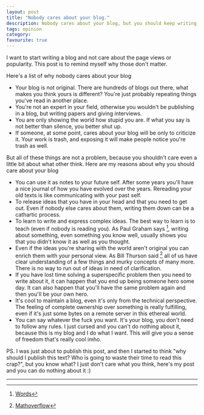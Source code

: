 ```yaml
---
layout: post
title: "Nobody cares about your blog."
description: Nobody cares about your blog, but you should keep writing!
tags: opinion
category: 
favourite: true
---
```


I want to start writing a blog and not care about the page views or popularity. This post is to remind myself why those don't matter. 

Here's a list of why nobody cares about your blog

- Your blog is not original. There are hundreds of blogs out there, what makes you think yours is different? You're just probably repeating things you've read in another place. 
- You're not an expert in your field, otherwise you wouldn't be publishing in a blog, but writing papers and giving interviews.
- You are only showing the world how stupid you are. If what you say is not better than silence, you better shut up.
- If someone, at some point, cares about your blog will be only to criticize it. Your work is trash, and exposing it will make people notice you're trash as well.

But all of these things are not a problem, because you shouldn't care even a little bit about what other think. Here are my reasons about why you should care about your blog

- You can use it as notes to your future self. After some years you'll have a nice journal of how you have evolved over the years. Rereading your old texts is like communicating with your past self.
- To release ideas that you have in your head and that you need to get out. Even if nobody else cares about them, writing them down can be a cathartic process.
- To learn to write and express complex ideas. The best way to learn is to teach (even if nobody is reading you). As Paul Graham says [^1], writing about something, even something you know well, usually shows you that you didn't know it as well as you thought.
- Even if the ideas you're sharing with the world aren't original you can enrich them with your personal view. As Bill Thurson said [^2] all of us have clear understanding of a few things and murky concepts of many more. There is no way to run out of ideas in need of clarification.
- If you have lost time solving a superspecific problem then you need to write about it, it can happen that you end up being someone hero some day. It can also happen that you'll have the same problem again and then you'll be your own hero.
- It's cool to maintain a blog, even it's only from the technical perspective. The feeling of complete ownership over something is really fulfilling, even if it's just some bytes on a remote server in this ethereal world.
- You can say whatever the fuck you want. It's your blog, you don't need to follow any rules. I just cursed and you can't do nothing about it, because this is my blog and I do what I want. This will give you a sense of freedom that's really cool imho.

PS. I was just about to publish this post, and then I started to think "why should I publish this text? Who is going to waste their time to read this crap?", but you know what? I just don't care what you think, here's my post and you can do nothing about it :)

---

[^1]: [Words](http://paulgraham.com/words.html)
[^2]: [Mathoverflow](https://mathoverflow.net/a/44213)